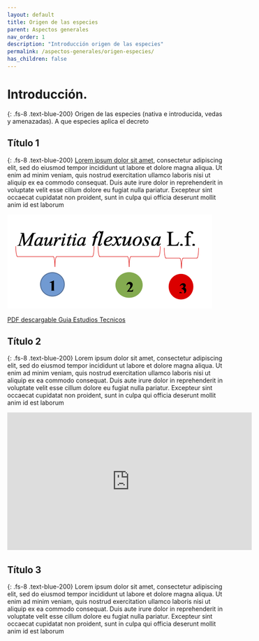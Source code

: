 ```yaml
---
layout: default
title: Origen de las especies
parent: Aspectos generales
nav_order: 1
description: "Introducción origen de las especies"
permalink: /aspectos-generales/origen-especies/
has_children: false
---
```



# Introducción.
{: .fs-8 .text-blue-200}
Origen de las especies (nativa  e introducida, vedas y amenazadas). A que especies aplica el decreto



## Título 1
{: .fs-8 .text-blue-200}
[Lorem ipsum dolor sit amet](https://es.wikipedia.org/wiki/Productos_forestales_no_maderables), consectetur adipiscing elit, sed do eiusmod tempor incididunt ut labore et dolore magna aliqua. Ut enim ad minim veniam, quis nostrud exercitation ullamco laboris nisi ut aliquip ex ea commodo consequat. Duis aute irure dolor in reprehenderit in voluptate velit esse cillum dolore eu fugiat nulla pariatur. Excepteur sint occaecat cupidatat non proident, sunt in culpa qui officia deserunt mollit anim id est laborum

![Figura1](https://raw.githubusercontent.com/lsbarrientos50/guia--especies-no-maderables/main/images/Figura1.png)

[PDF descargable Guia Estudios Tecnicos](https://github.com/lsbarrientos50/guia-especies-no-maderables/blob/main/anexos/Guia_Estudios_Tecnicos_y_Protocolos.pdf)


## Título 2
{: .fs-8 .text-blue-200}
Lorem ipsum dolor sit amet, consectetur adipiscing elit, sed do eiusmod tempor incididunt ut labore et dolore magna aliqua. Ut enim ad minim veniam, quis nostrud exercitation ullamco laboris nisi ut aliquip ex ea commodo consequat. Duis aute irure dolor in reprehenderit in voluptate velit esse cillum dolore eu fugiat nulla pariatur. Excepteur sint occaecat cupidatat non proident, sunt in culpa qui officia deserunt mollit anim id est laborum

<iframe width="560" height="315" src="https://www.youtube.com/embed/wm6RpOljwPo" title="YouTube video player" frameborder="0" allow="accelerometer; autoplay; clipboard-write; encrypted-media; gyroscope; picture-in-picture" allowfullscreen></iframe>

## Título 3
{: .fs-8 .text-blue-200}
Lorem ipsum dolor sit amet, consectetur adipiscing elit, sed do eiusmod tempor incididunt ut labore et dolore magna aliqua. Ut enim ad minim veniam, quis nostrud exercitation ullamco laboris nisi ut aliquip ex ea commodo consequat. Duis aute irure dolor in reprehenderit in voluptate velit esse cillum dolore eu fugiat nulla pariatur. Excepteur sint occaecat cupidatat non proident, sunt in culpa qui officia deserunt mollit anim id est laborum
